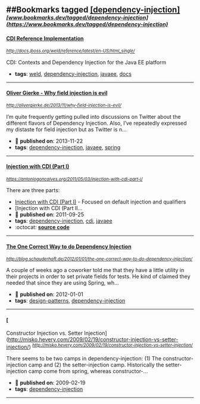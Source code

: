 ##Bookmarks tagged [[dependency-injection]](https://www.bookmarks.dev?q=[dependency-injection])
_<sup><sup>[www.bookmarks.dev/tagged/dependency-injection](https://www.bookmarks.dev/tagged/dependency-injection)</sup></sup>_
---
#### [ CDI Reference Implementation](http://docs.jboss.org/weld/reference/latest/en-US/html_single/)
_<sup>http://docs.jboss.org/weld/reference/latest/en-US/html_single/</sup>_

CDI: Contexts and Dependency Injection for the Java EE platform
* **tags**: [weld](../tagged/weld.md), [dependency-injection](../tagged/dependency-injection.md), [javaee](../tagged/javaee.md), [docs](../tagged/docs.md)
---
#### [Oliver Gierke - Why field injection is evil](http://olivergierke.de/2013/11/why-field-injection-is-evil/)
_<sup>http://olivergierke.de/2013/11/why-field-injection-is-evil/</sup>_

I’m quite frequently getting pulled into discussions on Twitter about the different flavors of Dependency Injection. Also, I’ve repeatedly expressed my distaste for field injection but as Twitter is n...
* :calendar: **published on**: 2013-11-22
* **tags**: [dependency-injection](../tagged/dependency-injection.md), [javaee](../tagged/javaee.md), [spring](../tagged/spring.md)
---
#### [Injection with CDI (Part I)](https://antoniogoncalves.org/2011/05/03/injection-with-cdi-part-i/)
_<sup>https://antoniogoncalves.org/2011/05/03/injection-with-cdi-part-i/</sup>_

There are three parts:
* [Injection with CDI (Part I)](https://antoniogoncalves.org/2011/05/03/injection-with-cdi-part-ii/) - Focused on default injection and qualifiers
* [Injection with CDI (Part II...
* :calendar: **published on**: 2011-09-25
* **tags**: [dependency-injection](../tagged/dependency-injection.md), [cdi](../tagged/cdi.md), [javaee](../tagged/javaee.md)
* :octocat: **[source code](https://github.com/agoncal/agoncal-sample-cdi)**
---
#### [The One Correct Way to do Dependency Injection](http://blog.schauderhaft.de/2012/01/01/the-one-correct-way-to-do-dependency-injection/)
_<sup>http://blog.schauderhaft.de/2012/01/01/the-one-correct-way-to-do-dependency-injection/</sup>_

A couple of weeks ago a coworker told me that they have a little utility in their projects in order to set private fields for tests. He kind of claimed they needed that since they are using Spring, wh...
* :calendar: **published on**: 2012-01-01
* **tags**: [design-patterns](../tagged/design-patterns.md), [dependency-injection](../tagged/dependency-injection.md)
---
#### [
  Constructor Injection vs. Setter Injection](http://misko.hevery.com/2009/02/19/constructor-injection-vs-setter-injection/)
_<sup>http://misko.hevery.com/2009/02/19/constructor-injection-vs-setter-injection/</sup>_

There seems to be two camps in dependency-injection: (1) The constructor-injection camp and (2) the setter-injection camp. Historically the setter-injection camp come from spring, whereas constructor-...
* :calendar: **published on**: 2009-02-19
* **tags**: [dependency-injection](../tagged/dependency-injection.md)
---
